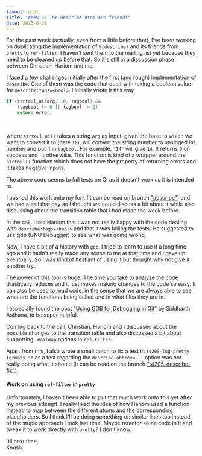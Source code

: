 ```yaml
---
layout: post
title: "Week 4: The describe atom and friends"
date: 2023-6-21
---
```


For the past week (actually, even from a little before that), I've been
working on duplicating the implementation of `%(describe)` and its friends
from `pretty` to `ref-filter`. I haven't sent them to the mailing list
yet because they need to be cleaned up before that. So it's still in
a discussion phase between Christian, Hariom and me. <br />

I faced a few challenges initially after the first (and rough)
implementation of `describe`. One of them was the code that dealt with
taking a boolean value for `describe:tags=<bool>`. I initially wrote it
this way <br />

``` c
if (strtoul_ui(arg, 10, tagbool) &&
    (tagbool != 0 || tagbool != 1)
	return error;
```

<br />

where `strtoul_ui()` takes a string `arg` as input, given the base to
which we want to convert it to (here `10`), will convert the string
number to unsinged int number and put it in `tagbool`. For example, `"14"`
will give `14`. It returns `0` on success and `-1` otherwise. This function
is kind of a wrapper around the `strtoul()` function which does not have
the property of returning errors and it takes negative inputs. <br /> 

The above code seems to fail tests on CI as it doesn't work as it is
intended to. <br />

I pushed this work onto my fork (it can be read on branch ["describe"](https://github.com/five-sh/git/commits/describe))
and we had a call that day so I thought we could discuss a bit about it
while also discussing about the transition table that I had made the
week before. <br />

In the call, I told Hariom that I was not really happy with the code
dealing with `describe:tags=<bool>` and that it was failing the tests. He
suggested to use gdb (GNU Debugger) to see what was going wrong. <br />

Now, I have a bit of a history with `gdb`. I tried to learn to use it a long
time ago and it hadn't really made any sense to me at that time and I
gave up, eventually. So I was kind of hestiant of using it but thought
why not give it another try. <br />

The power of this tool is huge. The time you take to analyze the code
drastically reduces and it just makes making changes to the code so easy.
It can also be used to read code, in the sense that we are always able
to see what are the functions being called and in what files
they are in. <br />

I especially found the post ["Using GDB for Debugging in Git"](https://github.com/edith007/siddharthasthana.dev/blob/main/source/_posts/Using%20GDB%20for%20Debugging%20in%20Git.md) by Siddharth
Asthana, to be super helpful. <br />

Coming back to the call, Christian, Hariom and I discussed about the
possible changes to the transition table and also discussed a bit about
supporting `.mailmap` options in `ref-filter`.
<br />

Apart from this, I also wrote a small patch to fix a test in
`t4205-log-pretty-formats.sh` as a test regarding the `describe:abbrev=...`
option was not really doing what it should (it can be read on the branch
["t4205-describe-fix"](https://github.com/five-sh/git/commits/t4205-describe-fix)).
<br />

#### Work on using `ref-filter` in `pretty`

Unfortunately, I haven't been able to put that much work onto this
yet after my previous attempt. I really liked the idea of how Hariom
used a function instead to map between the different atoms and the
corresponding placeholders. So I think I'll be doing something on
similar lines too instead of the stupid approach I took last time.
Maybe refactor some code in it and tweak it to work directly with
`pretty`? I don't know.
<br />


'til next time, <br />
Kousik 
